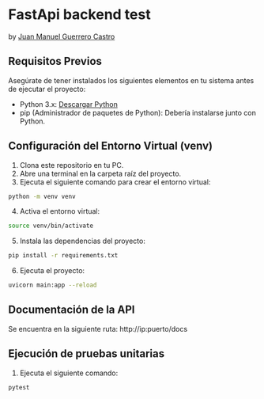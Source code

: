 # FastApi backend test

by [Juan Manuel Guerrero Castro](https://www.linkedin.com/in/juan-manuel-guerrero-castro-58062a15a)

## Requisitos Previos

Asegúrate de tener instalados los siguientes elementos en tu sistema antes de ejecutar el proyecto:

- Python 3.x: [Descargar Python](https://www.python.org/downloads/)
- pip (Administrador de paquetes de Python): Debería instalarse junto con Python.

## Configuración del Entorno Virtual (venv)

1. Clona este repositorio en tu PC.
2. Abre una terminal en la carpeta raíz del proyecto.
3. Ejecuta el siguiente comando para crear el entorno virtual:

```bash
python -m venv venv
```

4. Activa el entorno virtual:

```bash
source venv/bin/activate
```

5. Instala las dependencias del proyecto:

```bash
pip install -r requirements.txt
```

6. Ejecuta el proyecto:

```bash
uvicorn main:app --reload
```

## Documentación de la API

Se encuentra en la siguiente ruta: http://ip:puerto/docs

## Ejecución de pruebas unitarias

1. Ejecuta el siguiente comando:

```bash
pytest
```